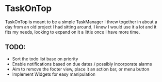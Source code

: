 # TaskOnTop

TaskOnTop is meant to be a simple TaskManager I threw together in about a day from an old project I had sitting around, I knew I would use it a lot and it fits my needs, looking to expand on it a little once I have more time.

## TODO: 
- Sort the todo list base on priority
- Enable notifications based on due dates / possibly incorporate alarms
- Aim to remove the footer view, place it an action bar, or menu button
- Implement Widgets for easy manipulation
